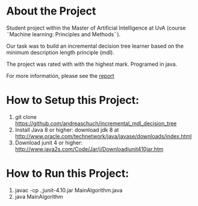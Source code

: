 # About the  Project
Student project within the Master of Artificial Intelligence at UvA (course ¨Machine learning: Principles and Methods¨).

Our task was to build an incremental decision tree learner based on the minimum description length principle (mdl).

The project was rated with with the highest mark. Programed in java.

For more information, please see the [report](./incrementalMDLdecisiontree.pdf) 


# How to Setup this Project:
1.  git clone https://github.com/andreaschuch/incremental_mdl_decision_tree  
2. Install Java 8 or higher: download jdk 8 at http://www.oracle.com/technetwork/java/javase/downloads/index.html
3. Download junit 4 or higher: http://www.java2s.com/Code/Jar/j/Downloadjunit410jar.htm

# How to Run this Project:
1.  javac -cp .;junit-4.10.jar MainAlgorithm.java
2. java MainAlgorithm
